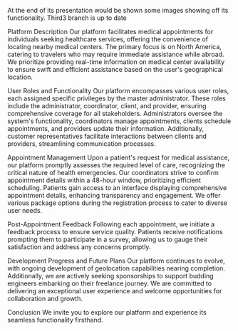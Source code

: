 At the end of its presentation would be shown some images showing off its functionality.
Third3 branch is up to date

Platform Description
Our platform facilitates medical appointments for individuals seeking healthcare services, offering the convenience of locating nearby medical centers. The primary focus is on North America, catering to travelers who may require immediate assistance while abroad. We prioritize providing real-time information on medical center availability to ensure swift and efficient assistance based on the user's geographical location.

User Roles and Functionality
Our platform encompasses various user roles, each assigned specific privileges by the master administrator. These roles include the administrator, coordinator, client, and provider, ensuring comprehensive coverage for all stakeholders. Administrators oversee the system's functionality, coordinators manage appointments, clients schedule appointments, and providers update their information. Additionally, customer representatives facilitate interactions between clients and providers, streamlining communication processes.

Appointment Management
Upon a patient's request for medical assistance, our platform promptly assesses the required level of care, recognizing the critical nature of health emergencies. Our coordinators strive to confirm appointment details within a 48-hour window, prioritizing efficient scheduling. Patients gain access to an interface displaying comprehensive appointment details, enhancing transparency and engagement. We offer various package options during the registration process to cater to diverse user needs.

Post-Appointment Feedback
Following each appointment, we initiate a feedback process to ensure service quality. Patients receive notifications prompting them to participate in a survey, allowing us to gauge their satisfaction and address any concerns promptly.

Development Progress and Future Plans
Our platform continues to evolve, with ongoing development of geolocation capabilities nearing completion. Additionally, we are actively seeking sponsorships to support budding engineers embarking on their freelance journey. We are committed to delivering an exceptional user experience and welcome opportunities for collaboration and growth.

Conclusion
We invite you to explore our platform and experience its seamless functionality firsthand.







